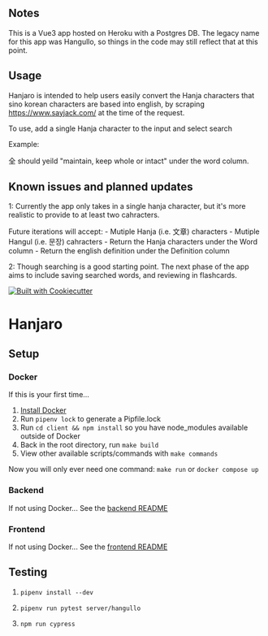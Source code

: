 ## Notes

This is a Vue3 app hosted on Heroku with a Postgres DB. The legacy name for this app was Hangullo, so things in the code may still reflect that at this point.

## Usage

Hanjaro is intended to help users easily convert the Hanja characters that sino korean characters are based into english, by scraping https://www.sayjack.com/ at the time of the request.

To use, add a single Hanja character to the input and select search

Example:

全 should yeild "maintain, keep whole or intact" under the word column.

## Known issues and planned updates

1: Currently the app only takes in a single hanja character, but it's more realistic to provide to at least two cahracters.

Future iterations will accept: - Mutiple Hanja (i.e. 文章) characters - Mutiple Hangul (i.e. 문장) cahracters - Return the Hanja characters under the Word column - Return the english definition under the Definition column

2: Though searching is a good starting point. The next phase of the app aims to include saving searched words, and reviewing in flashcards.

[![Built with Cookiecutter](https://img.shields.io/badge/built%20with-Cookiecutter-ff69b4.svg?logo=cookiecutter)](https://github.com/cookiecutter/cookiecutter)

# Hanjaro

## Setup

### Docker

If this is your first time...

1. [Install Docker](https://www.docker.com/)
1. Run `pipenv lock` to generate a Pipfile.lock
1. Run `cd client && npm install` so you have node_modules available outside of Docker
1. Back in the root directory, run `make build`
1. View other available scripts/commands with `make commands`

Now you will only ever need one command:
`make run` or `docker compose up`

### Backend

If not using Docker...
See the [backend README](server/README.md)

### Frontend

If not using Docker...
See the [frontend README](client/README.md)

## Testing

1. `pipenv install --dev`
1. `pipenv run pytest server/hangullo`

1. `npm run cypress`
